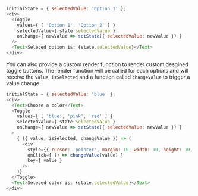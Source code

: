 ```javascript
initialState = { selectedValue: 'Option 1' };
<div>
  <Toggle
    values={ [ 'Option 1', 'Option 2' ] }
    selectedValue={ state.selectedValue }
    onChange={ newValue => setState({ selectedValue: newValue }) }
  />
  <Text>Seleced option is: {state.selectedValue}</Text>
</div>
```

You can also provide a custom render function to render custom desgined toggle buttons. The render function will be called for each options and will receive the `value`, `isSelected` and a function called `changeValue` to trigger a value change.

```javascript
initialState = { selectedValue: 'blue' };
<div>
  <Text>Choose a color</Text>
  <Toggle
    values={ [ 'blue', 'pink', 'red' ] }
    selectedValue={ state.selectedValue }
    onChange={ newValue => setState({ selectedValue: newValue }) }
  >
    { ({ value, isSelected, changeValue }) => (
      <div
        style={{ cursor: 'pointer', margin: 10, width: 10, height: 10, borderRadius: '100%', background: value, transform: isSelected ? 'scale(2)' : '' }}
        onClick={ () => changeValue(value) }
        key={ value }
      />
    )}
  </Toggle>
  <Text>Seleced color is: {state.selectedValue}</Text>
</div>
```
